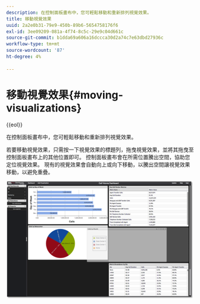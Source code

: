 ```yaml
---
description: 在控制面板畫布中，您可輕鬆移動和重新排列視覺效果。
title: 移動視覺效果
uuid: 2a2e0b31-79e9-450b-89b6-5654758176f6
exl-id: 3ee09209-081a-4f74-8c5c-29e9c04d661c
source-git-commit: b1dda69a606a16dccca30d2a74c7e63dbd27936c
workflow-type: tm+mt
source-wordcount: '87'
ht-degree: 4%

---
```


# 移動視覺效果{#moving-visualizations}

{{eol}}

在控制面板畫布中，您可輕鬆移動和重新排列視覺效果。

若要移動視覺效果，只需按一下視覺效果的標題列，拖曳視覺效果，並將其拖曳至控制面板畫布上的其他位置即可。 控制面板畫布會在所需位置騰出空間，協助您定位視覺效果。 現有的視覺效果會自動向上或向下移動，以騰出空間讓視覺效果移動，以避免重疊。

![](assets/move_visual.png)

